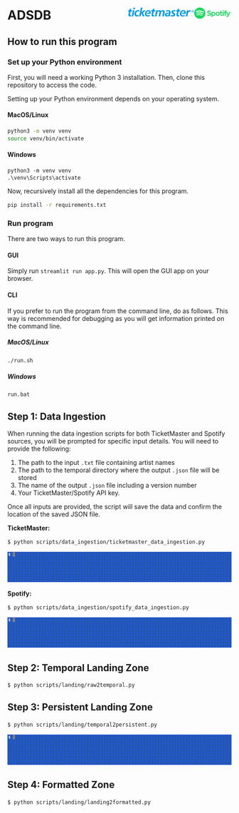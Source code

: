 # ADSDB <a href="https://github.com/evamartin1240/ADSDB"><img src="others/spotify.png" align="right" height="25" /></a> <a href="https://github.com/evamartin1240/ADSDB"><img src="others/ticketmaster.png" align="right" height="20" /></a>

## How to run this program

### Set up your Python environment

First, you will need a working Python 3 installation. Then, clone this repository to access the code.

Setting up your Python environment depends on your operating system.

#### MacOS/Linux

```bash
python3 -m venv venv
source venv/bin/activate
```

#### Windows

```batch
python3 -m venv venv
.\venv\Scripts\activate
```

Now, recursively install all the dependencies for this program.

```bash
pip install -r requirements.txt
```

### Run program

There are two ways to run this program.

#### GUI

Simply run `streamlit run app.py`. This will open the GUI app on your browser.

#### CLI

If you prefer to run the program from the command line, do as follows. This way is recommended for debugging as you will get information printed on the command line.

##### MacOS/Linux

```bash
./run.sh
```

##### Windows

```batch
run.bat
```

## Step 1: Data Ingestion

When running the data ingestion scripts for both TicketMaster and Spotify sources,
you will be prompted for specific input details. You will need to provide the
following:

1. The path to the input `.txt` file containing artist names
2. The path to the temporal directory where the output `.json` file will be stored
3. The name of the output `.json` file including a version number
4. Your TicketMaster/Spotify API key.

Once all inputs are provided, the script will save the data and confirm the
location of the saved JSON file.

**TicketMaster:**

```bash
$ python scripts/data_ingestion/ticketmaster_data_ingestion.py
```

<img src="others/salida.gif">

**Spotify:**

```bash
$ python scripts/data_ingestion/spotify_data_ingestion.py
```

<img src="others/salida.gif">

## Step 2: Temporal Landing Zone

```bash
$ python scripts/landing/raw2temporal.py
```

## Step 3: Persistent Landing Zone

```bash
$ python scripts/landing/temporal2persistent.py
```

<img src="others/salida.gif">

## Step 4: Formatted Zone

```bash
$ python scripts/landing/landing2formatted.py
```
